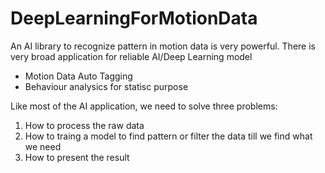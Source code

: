 # DeepLearningForMotionData

An AI library to recognize pattern in motion data is very powerful.
There is very broad application for reliable AI/Deep Learning model
* Motion Data Auto Tagging
* Behaviour analysics for statisc purpose

Like most of the AI application, we need to solve three problems:   
1. How to process the raw data   
2. How to traing a model to find pattern or filter the data till we find what we need  
3. How to present the result  
